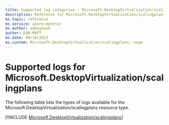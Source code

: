 ```yaml
---
title: Supported log categories - Microsoft.DesktopVirtualization/scalingplans
description: Reference for Microsoft.DesktopVirtualization/scalingplans in Azure Monitor Logs.
ms.topic: reference
ms.service: azure-monitor
ms.author: edbaynash
author: EdB-MSFT
ms.date: 09/19/2023
ms.custom: Microsoft.DesktopVirtualization/scalingplans, naam
---
```





# Supported logs for Microsoft.DesktopVirtualization/scalingplans  
The following table lists the types of logs available for the Microsoft.DesktopVirtualization/scalingplans resource type.
  
  
[!INCLUDE [Microsoft.DesktopVirtualization/scalingplans](./includes/Microsoft-DesktopVirtualization-scalingplans-logs-include.md)]
  
